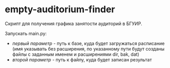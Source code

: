 # empty-auditorium-finder
Скрипт для получения графика занятости аудиторий в БГУИР.

Запускать main.py:
- <i>первый параметр</i> - путь к базе, куда будет загружаться расписание
(имя указывать без расширения, по указанному пути будут созданы файлы с заданным именем и расширениями
dir, bak, dat)
- <i>второй параметр</i> - путь к файлу, куда будет записан результат

